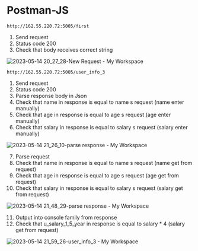 # Postman-JS
`http://162.55.220.72:5005/first`
1. Send request
2. Status code 200
3. Check that body receives correct string

![2023-05-14 20_27_28-New Request - My Workspace](https://github.com/KseniyaKom/Postman-JS/assets/111349889/421e993d-b4a8-4ba2-9fcf-f0bc8e555bba)

`http://162.55.220.72:5005/user_info_3`
1. Send request
2. Status code 200
3. Parse response body in Json
4. Check that name in response is equal to name s request (name enter manually)
5. Check that age in response is equal to age s request (age enter manually)
6. Check that salary in response is equal to salary s request (salary enter manually)

![2023-05-14 21_26_10-parse response - My Workspace](https://github.com/KseniyaKom/Postman-JS/assets/111349889/2f23612e-ee69-4d4d-9df1-d6e01088b083)

7. Parse request
8. Check that name in response is equal to name s request (name get from request)
9. Check that age in response is equal to age s request (age get from request)
10. Check that salary in response is equal to salary s request (salary get from request)

![2023-05-14 21_48_29-parse response - My Workspace](https://github.com/KseniyaKom/Postman-JS/assets/111349889/ed4d9caa-ad84-434e-91fd-82fa036f5bcf)

11. Output into console family from response
12. Check that u_salary_1_5_year in response is equal to salary * 4 (salary get from request)

![2023-05-14 21_59_26-user_info_3 - My Workspace](https://github.com/KseniyaKom/Postman-JS/assets/111349889/566a17ad-88b0-482a-bcee-2bef9fb12f97)
